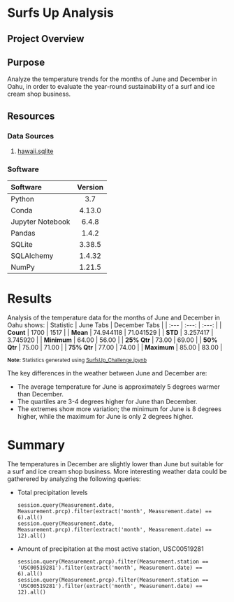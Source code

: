 # Surfs Up Analysis
## Project Overview
<!-- W. Avy likes your analysis, but he wants more information about temperature trends before opening the surf shop. Specifically, he wants temperature data for the months of June and December in Oahu, in order to determine if the surf and ice cream shop business is sustainable year-round. -->

## Purpose
<!-- The purpose of the analysis is well defined. (3 pt) -->
Analyze the temperature trends for the months of June and December in Oahu, in order to evaluate the year-round sustainability of a surf and ice cream shop business.

## Resources
### Data Sources
1. [hawaii.sqlite](hawaii.sqlite)

### Software
| Software | Version |
| :--- | :---: |
| Python | 3.7 |
| Conda | 4.13.0 |
| Jupyter Notebook | 6.4.8 |
| Pandas | 1.4.2 |
| SQLite | 3.38.5 |
| SQLAlchemy | 1.4.32 |
| NumPy | 1.21.5 |

# Results
<!-- There is a bulleted list that addresses the three key differences in weather between June and December. (6 pt) -->
Analysis of the temperature data for the months of June and December in Oahu shows:
| Statistic | June Tabs | December Tabs |
| :--- | :---: | :---: |
| **Count** | 1700 | 1517 |
| **Mean** | 74.944118 | 71.041529 |
| **STD** | 3.257417 | 3.745920 |
| **Minimum** | 64.00 | 56.00 |
| **25% Qtr** | 73.00 | 69.00 |
| **50% Qtr** | 75.00 | 71.00 |
| **75% Qtr** | 77.00 | 74.00 |
| **Maximum** | 85.00 | 83.00 |

<sup>**Note:** Statistics generated using [SurfsUp_Challenge.ipynb](SurfsUp_Challenge.ipynb) </sup>

The key differences in the weather between June and December are:
- The average temperature for June is approximately 5 degrees warmer than December.
- The quartiles are 3-4 degrees higher for June than December.
- The extremes show more variation; the minimum for June is 8 degrees higher, while the maximum for June is only 2 degrees higher.

# Summary
<!-- There is a high-level summary of the results and there are two additional queries to perform to gather more weather data for June and December. (5 pt) -->
The temperatures in December are slightly lower than June but suitable for a surf and ice cream shop business.  More interesting weather data could be gatherered by analyzing the following queries:
- Total precipitation levels
  ```
  session.query(Measurement.date, Measurement.prcp).filter(extract('month', Measurement.date) == 6).all()
  session.query(Measurement.date, Measurement.prcp).filter(extract('month', Measurement.date) == 12).all()
  ```
- Amount of precipitation at the most active station, USC00519281
  ```
  session.query(Measurement.prcp).filter(Measurement.station == 'USC00519281').filter(extract('month', Measurement.date) == 6).all()
  session.query(Measurement.prcp).filter(Measurement.station == 'USC00519281').filter(extract('month', Measurement.date) == 12).all()
  ```
